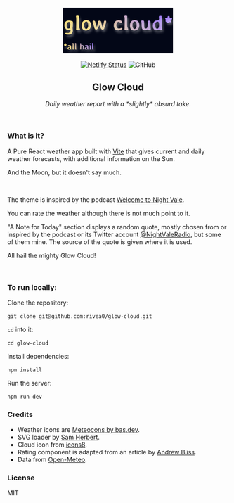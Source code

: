 <p align="center">
  <img src="./img/gc-logo.png" alt="Glow cloud (all hail) logo" width="250px"/> 
</p>

<div align="center">

[![Netlify Status](https://api.netlify.com/api/v1/badges/b79b2b48-3a9c-4884-a079-483f7320dad1/deploy-status?branch=main)](https://app.netlify.com/sites/glowcloud/deploys?branch=main)
![GitHub](https://img.shields.io/github/license/rivea0/glow-cloud?color=8978F3)

<h2>Glow Cloud</h2>
<p><em>Daily weather report with a *slightly* absurd take</em>.</p>
</p>
</div>
<br>


### What is it?
A Pure React weather app built with [Vite](https://vitejs.dev/) that gives current and daily weather forecasts, with additional information on the Sun. 

And the Moon, but it doesn't say much.

<br>

The theme is inspired by the podcast [Welcome to Night Vale](https://www.welcometonightvale.com/).

You can rate the weather although there is not much point to it.

"A Note for Today" section displays a random quote, mostly chosen from or inspired by the podcast or its Twitter account [@NightValeRadio](https://nitter.net/NightValeRadio/), but some of them mine. The source of the quote is given where it is used.

All hail the mighty Glow Cloud!

<br>

### To run locally:

Clone the repository:
```
git clone git@github.com:rivea0/glow-cloud.git
```

`cd` into it:
```
cd glow-cloud
```

Install dependencies:
```
npm install
```

Run the server:
```
npm run dev
```

### Credits
- Weather icons are [Meteocons by bas.dev](https://bas.dev/work/meteocons).
- SVG loader by [Sam Herbert](https://samherbert.net/svg-loaders/).
- Cloud icon from [icons8](https://icons8.com/).
- Rating component is adapted from an article by [Andrew Bliss](https://javascript.plainenglish.io/how-to-build-a-star-rating-component-in-react-dad06b05679b).
- Data from [Open-Meteo](https://open-meteo.com/en/docs).

### License
MIT
